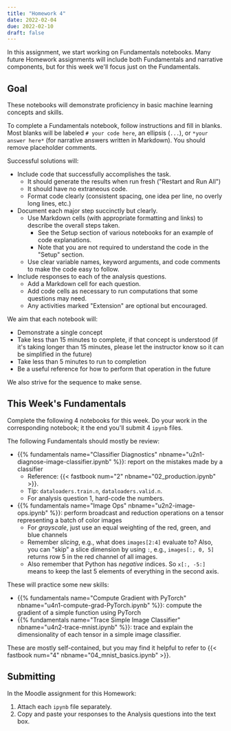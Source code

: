 ```yaml
---
title: "Homework 4"
date: 2022-02-04
due: 2022-02-10
draft: false
---
```


In this assignment, we start working on Fundamentals notebooks. Many future Homework assignments will include both Fundamentals and narrative components, but for this week we'll focus just on the Fundamentals.

## Goal

These notebooks will demonstrate proficiency in basic machine learning concepts and skills.

To complete a Fundamentals notebook, follow instructions and fill in blanks. Most blanks will be labeled `# your code here`, an ellipsis (`...`), or `*your answer here*` (for narrative answers written in Markdown). You should remove placeholder comments.

Successful solutions will:

- Include code that successfully accomplishes the task.
  - It should generate the results when run fresh ("Restart and Run All")
  - It should have no extraneous code.
  - Format code clearly (consistent spacing, one idea per line, no overly long lines, etc.)
- Document each major step succinctly but clearly.
  - Use Markdown cells (with appropriate formatting and links) to describe the overall steps taken.
    - See the Setup section of various notebooks for an example of code explanations.
    - Note that you are not required to understand the code in the "Setup" section.
  - Use clear variable names, keyword arguments, and code comments to make the code easy to follow.
- Include responses to each of the analysis questions.
  - Add a Markdown cell for each question.
  - Add code cells as necessary to run computations that some questions may need.
  - Any activities marked "Extension" are optional but encouraged.

We aim that each notebook will:

- Demonstrate a single concept
- Take less than 15 minutes to complete, if that concept is understood (if it's taking longer than 15 minutes, please let the instructor know so it can be simplified in the future)
- Take less than 5 minutes to run to completion
- Be a useful reference for how to perform that operation in the future

We also strive for the sequence to make sense.

## This Week's Fundamentals

Complete the following 4 notebooks for this week. Do your work in the corresponding notebook; it the end you'll submit 4 `ipynb` files.

The following Fundamentals should mostly be review:

- {{% fundamentals name="Classifier Diagnostics" nbname="u2n1-diagnose-image-classifier.ipynb" %}}: report on the mistakes made by a classifier
  - Reference: {{< fastbook num="2" nbname="02_production.ipynb" >}}.
  - Tip: `dataloaders.train.n`, `dataloaders.valid.n`.
  - For analysis question 1, hard-code the numbers.
- {{% fundamentals name="Image Ops" nbname="u2n2-image-ops.ipynb" %}}: perform broadcast and reduction operations on a tensor representing a batch of color images
  - For *grayscale*, just use an equal weighting of the red, green, and blue channels
  - Remember *slicing*, e.g., what does `images[2:4]` evaluate to? Also, you can "skip" a slice dimension by using `:`, e.g., `images[:, 0, 5]` returns row 5 in the red channel of all images.
  - Also remember that Python has *negative* indices. So `x[:, -5:]` means to keep the last 5 elements of everything in the second axis.

These will practice some new skills:

- {{% fundamentals name="Compute Gradient with PyTorch" nbname="u4n1-compute-grad-PyTorch.ipynb" %}}: compute the gradient of a simple function using PyTorch
- {{% fundamentals name="Trace Simple Image Classifier" nbname="u4n2-trace-mnist.ipynb" %}}: trace and explain the dimensionality of each tensor in a simple image classifier.

These are mostly self-contained, but you may find it helpful to refer to {{< fastbook num="4" nbname="04_mnist_basics.ipynb" >}}.

## Submitting

In the Moodle assignment for this Homework:

1. Attach each `ipynb` file separately.
2. Copy and paste your responses to the Analysis questions into the text box.

<!-- 
## Feedback

- Next time, please copy and paste the Analysis questions into the textbox here.
- Next time, include headings to separate the responses for each notebook.
- Next time, please keep the original names of the notebooks.

Hopefully quick revisions:

- diagnose-classifier: Be careful about the difference between percentage and fraction. An accuracy of .99 is 99% accurate or 1% error rate.
- diagnose-classifier: Predicted True = predicted "cat", so the 6 is actually cases where the classifier predicted *cat* but it was wrong.
- diagnose-classifier: loss can be high even for correctly classified images if the classifier *wasn't confident* in its predictions. (Better to be confidently correct than un-confidently correct, and better that than confidently wrong.)
- diagnose-classifier: loss is directly derived from probability: loss is `-log(prob)` when the clf was right, `-log(1-prob)` when the clf was wrong
- compute-grad analysis is overcomplicated. Use only basic math operations like `+` or `*`; don't use any autograd functionality (like `.backward()`).
- compute-grad analysis: `x1_grad` is incorrect (try it for several different values, or think symbolically about the derivative of the function)
- compute-grad analysis: compute-grad: The function is f(x1, x2) = 2x1 + x2^2 + 5. x1_grad = df/dx1 = 2 (note that it doesn't depend on x2. Now try the same for x2_grad.
- image-ops: mean image didn't work. Use `axis=0` or `axis=1` etc.
- image-ops: blacking out part of the image didn't work. See [the revised instructions](https://cs.calvin.edu/courses/cs/344/22sp/fundamentals/u2n2-image-ops.html), search for the phrase "assign to slices".
- image-ops: only-red-channel didn't work. Use assignment like the previous problem.
- trace-mnist: the *activations* are the *results* of the layers, not the layers themselves.
- trace-mnist: you need to pass the *output* of one layer as the *input* to the next one.
- trace-mnist: the activation shapes are incorrect (Maybe you're thinking the *weight* shapes). Check `act1_shape` against `act1.shape`.
- trace-mnist: weight shapes should, like activation shapes, be lists of numbers (in this case, two numbers), e.g., `linear_1_weight_shape = [linear_3.middle_features, linear_17.special_features]` but the right numbers instead. Then, check that `linear_1_weight_shape` matches `linear_1.weight.shape`.

Optional revisions:

- diagnose-classifier: the probability number is actually the probability that the classifier assigned to the decision that it made. (I think it should be the probability that it assigns to the *correct* answer, but they're not going to change that now.)
- image ops: grayscale should have used the average of all 3 channels (mean on axis 1)
- black-out could have used negative indexing (e.g., `-50:`)


[22SP]
trace-mnist is still somewhat confused. A lot of people made a similar confusion, so I added some hints and assertions to the notebook. Download the notebook again (or look at the preview) and it should be much clearer.
-->